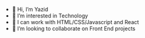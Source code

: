 - 👋 Hi, I’m Yazid
- 👀 I’m interested in Technology
- 🌱 I can work with HTML/CSS/Javascript and React
- 💞️ I’m looking to collaborate on Front End projects

<!---
YzJA/YzJA is a ✨ special ✨ repository because its `README.md` (this file) appears on your GitHub profile.
You can click the Preview link to take a look at your changes.
--->
